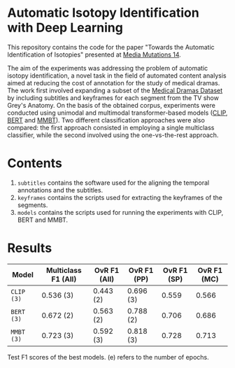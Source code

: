 # Automatic Isotopy Identification with Deep Learning

This repository contains the code for the paper "Towards the Automatic Identification of Isotopies" presented at [Media Mutations 14](https://www.mediamutations.org/).

The aim of the experiments was addressing the problem of automatic isotopy identification, a novel task in the field of automated content analysis aimed at reducing the cost of annotation for the study of medical dramas. The work first involved expanding a subset of the [Medical Dramas Dataset](https://osf.io/24tus/) by including subtitles and keyframes for each segment from the TV show Grey's Anatomy. On the basis of the obtained corpus, experiments were conducted using unimodal and multimodal transformer-based models ([CLIP](https://huggingface.co/docs/transformers/model_doc/clip), [BERT](https://huggingface.co/docs/transformers/model_doc/bert) and [MMBT](https://github.com/facebookresearch/mmbt)). Two different classification approaches were also compared: the first approach consisted in employing a single multiclass classifier, while the second involved using the one-vs-the-rest approach. 

# Contents

1. `subtitles` contains the software used for the aligning the temporal annotations and the subtitles. 
2. `keyframes` contains the scripts used for extracting the keyframes of the segments.
3. `models` contains the scripts used for running the experiments with CLIP, BERT and MMBT.

# Results

| Model            | Multiclass F1 (All)           | OvR F1 (All)     | OvR F1 (PP) | OvR F1 (SP) | OvR F1 (MC) |
| ---------------- | ----------------- | ---------- | --------- | --------- | --------- |
| `CLIP (3)`       | 0.536 (3)         | 0.443 (2)  | 0.696 (3) | 0.559     | 0.566     |
| `BERT (3)`       | 0.672 (2)         | 0.563 (2)  | 0.788 (2) | 0.706     | 0.686     |
| `MMBT (3)`       | 0.723 (3)         | 0.592 (3)  | 0.818 (3) | 0.728     | 0.713     |

Test F1 scores of the best models. (e) refers to the number of epochs.

